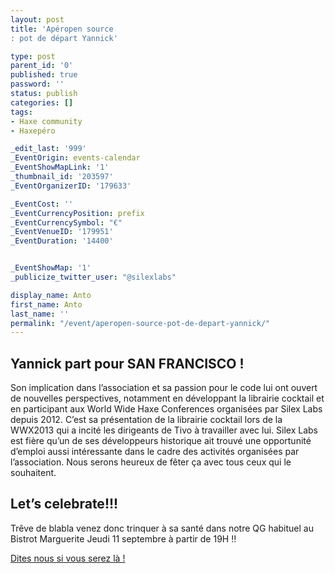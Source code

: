 ```yaml
---
layout: post
title: 'Apéropen source
: pot de départ Yannick'

type: post
parent_id: '0'
published: true
password: ''
status: publish
categories: []
tags:
- Haxe community
- Haxepéro

_edit_last: '999'
_EventOrigin: events-calendar
_EventShowMapLink: '1'
_thumbnail_id: '203597'
_EventOrganizerID: '179633'

_EventCost: ''
_EventCurrencyPosition: prefix
_EventCurrencySymbol: "€"
_EventVenueID: '179951'
_EventDuration: '14400'


_EventShowMap: '1'
_publicize_twitter_user: "@silexlabs"

display_name: Anto
first_name: Anto
last_name: ''
permalink: "/event/aperopen-source-pot-de-depart-yannick/"
---
```


Yannick part pour SAN FRANCISCO !
---------------------------------



Son implication dans l’association et sa passion pour le code lui ont ouvert de nouvelles perspectives, notamment en développant la librairie cocktail et en participant aux World Wide Haxe Conferences organisées par Silex Labs depuis 2012. C’est sa présentation de la librairie cocktail lors de la WWX2013 qui a incité les dirigeants de Tivo à travailler avec lui. Silex Labs est fière qu’un de ses développeurs historique ait trouvé une opportunité d’emploi aussi intéressante dans le cadre des activités organisées par l’association. Nous serons heureux de fêter ça avec tous ceux qui le souhaitent.

Let’s celebrate!!!
------------------

Trêve de blabla venez donc trinquer à sa santé dans notre QG habituel au Bistrot Marguerite Jeudi 11 septembre à partir de 19H !!

[Dites nous si vous serez là !](https://plus.google.com/events/c4f92o7dgsufsuvco9p2bo65kv0?authkey=CIqkouui6qOWXQ "Apéro Yannick")